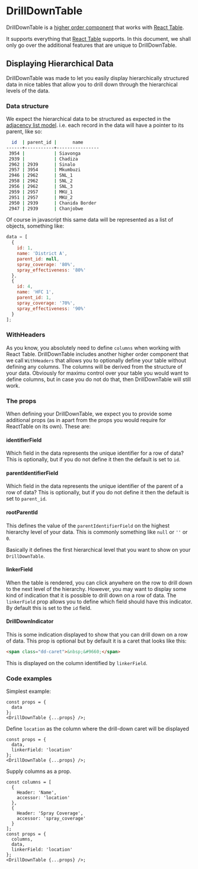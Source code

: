 # DrillDownTable

DrillDownTable is a [higher order component](https://reactjs.org/docs/higher-order-components.html) that works with [React Table](https://github.com/tannerlinsley/react-table).

It supports everything that [React Table](https://github.com/tannerlinsley/react-table) supports. In this document, we shall only go over the additional features that are unique to DrillDownTable.

## Displaying Hierarchical Data

DrillDownTable was made to let you easily display hierarchically structured data in nice tables that allow you to drill down through the hierarchical levels of the data.

### Data structure

We expect the hierarchical data to be structured as expected in the [adjacency list model](https://en.wikipedia.org/wiki/Adjacency_list). i.e. each record in the data will have a pointer to its parent, like so:

```sh
  id  | parent_id |      name
------+-----------+----------------
 3954 |           | Siavonga
 2939 |           | Chadiza
 2962 | 2939      | Sinalo
 2957 | 3954      | Mkumbuzi
 2946 | 2962      | SNL_1
 2958 | 2962      | SNL_2
 2956 | 2962      | SNL_3
 2959 | 2957      | MKU_1
 2951 | 2957      | MKU_2
 2950 | 2939      | Chanida Border
 2947 | 2939      | Chanjobwe
```

Of course in javascript this same data will be represented as a list of objects, something like:

```js
data = [
  {
    id: 1,
    name: 'District A',
    parent_id: null,
    spray_coverage: '80%',
    spray_effectiveness: '80%'
  },
  {
    id: 4,
    name: 'HFC 1',
    parent_id: 1,
    spray_coverage: '70%',
    spray_effectiveness: '90%'
  }
];
```

### WithHeaders

As you know, you absolutely need to define `columns` when working with React Table. DrillDownTable includes another higher order component that we call `WithHeaders` that allows you to optionally define your table without defining any columns. The columns will be derived from the structure of your data. Obviously for maximu control over your table you would want to define columns, but in case you do not do that, then DrillDownTable will still work.

### The props

When defining your DrillDownTable, we expect you to provide some additional props (as in apart from the props you would require for ReactTable on its own). These are:

#### identifierField

Which field in the data represents the unique identifier for a row of data? This is optionally, but if you do not define it then the default is set to `id`.

#### parentIdentifierField

Which field in the data represents the unique identifier of the parent of a row of data? This is optionally, but if you do not define it then the default is set to `parent_id`.

#### rootParentId

This defines the value of the `parentIdentifierField` on the highest hierarchy level of your data. This is commonly something like `null` or `''` or `0`.

Basically it defines the first hierarchical level that you want to show on your `DrillDownTable`.

#### linkerField

When the table is rendered, you can click anywhere on the row to drill down to the next level of the hierarchy. However, you may want to display some kind of indication that it is possible to drill down on a row of data. The `linkerField` prop allows you to define which field should have this indicator. By default this is set to the `id` field.

#### DrillDownIndicator

This is some indication displayed to show that you can drill down on a row of data. This prop is optional but by default it is a caret that looks like this:

```html
<span class="dd-caret">&nbsp;&#9660;</span>
```

This is displayed on the column identified by `linkerField`.

### Code examples

Simplest example:

```tsx
const props = {
  data
};
<DrillDownTable {...props} />;
```

Define `location` as the column where the drill-down caret will be displayed

```tsx
const props = {
  data,
  linkerField: 'location'
};
<DrillDownTable {...props} />;
```

Supply columns as a prop.

```tsx
const columns = [
  {
    Header: 'Name',
    accessor: 'location'
  },
  {
    Header: 'Spray Coverage',
    accessor: 'spray_coverage'
  }
];
const props = {
  columns,
  data,
  linkerField: 'location'
};
<DrillDownTable {...props} />;
```
